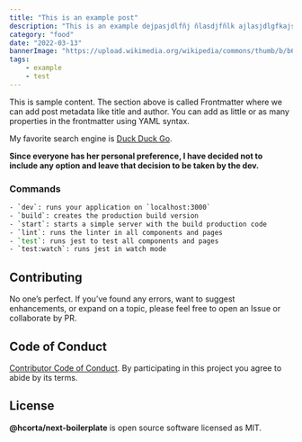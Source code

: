 ```yaml
---
title: "This is an example post"
description: "This is an example dejpasjdlfñj ñlasdjfñlk ajlasjdlgfkajsdñ ljasdñlgjañlskdfj lñk post asdfsadlkfj  ñlajsdñlfj ñljsdf asdf"
category: "food"
date: "2022-03-13"
bannerImage: "https://upload.wikimedia.org/wikipedia/commons/thumb/b/b6/Image_created_with_a_mobile_phone.png/800px-Image_created_with_a_mobile_phone.png"
tags:
    - example
    - test
---
```



This is sample content. The section above is called Frontmatter where we can add post metadata like title and author. You can add as little or as many properties in the frontmatter using YAML syntax.

My favorite search engine is [Duck Duck Go](https://duckduckgo.com).

**Since everyone has her personal preference, I have decided not to include any option and leave that decision to be taken by the dev.**

### Commands

```bash
- `dev`: runs your application on `localhost:3000`
- `build`: creates the production build version
- `start`: starts a simple server with the build production code
- `lint`: runs the linter in all components and pages
- `test`: runs jest to test all components and pages
- `test:watch`: runs jest in watch mode
```

## Contributing

No one’s perfect. If you’ve found any errors, want to suggest enhancements, or expand on a topic, please feel free to open an Issue or collaborate by PR.

## Code of Conduct

[Contributor Code of Conduct](public/docs/CODE_OF_CONDUCT.md). By participating in this project you agree to abide by its terms.

## License

**@hcorta/next-boilerplate** is open source software licensed as MIT.
